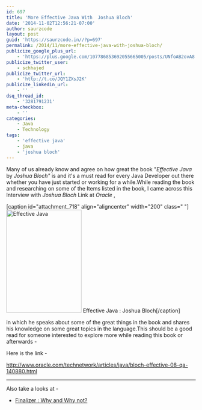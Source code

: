 ```yaml
---
id: 697
title: 'More Effective Java With  Joshua Bloch'
date: '2014-11-02T12:56:21-07:00'
author: saurzcode
layout: post
guid: 'https://saurzcode.in//?p=697'
permalink: /2014/11/more-effective-java-with-joshua-bloch/
publicize_google_plus_url:
    - 'https://plus.google.com/107786853692055665005/posts/UNfoAB2ovA8'
publicize_twitter_user:
    - schhajed
publicize_twitter_url:
    - 'http://t.co/JQY1ZXsJ2K'
publicize_linkedin_url:
    - ''
dsq_thread_id:
    - '3281791231'
meta-checkbox:
    - ''
categories:
    - Java
    - Technology
tags:
    - 'effective java'
    - java
    - 'joshua bloch'
---
```


Many of us already know and agree on how great the book "<em>Effective Java</em> by <em>Joshua Bloch"</em> is and it's a must read for every Java Developer out there whether you have just started or working for a while.While reading the book and researching on some of the Items listed in the book, I came across this Interview with <em>Joshua Bloch</em> Link at <em>Oracle</em> ,

[caption id="attachment_718" align="aligncenter" width="200" class=" "]<a class="vt-p" href="https://saurzcode.in//2014/08/how-to-configure-swagger-to-generate-restful-api-doc-for-your-spring-boot-web-application/"><img class="size-full wp-image-718" src="https://saurzcode.in//assets/uploads/2014/11/Java.jpg" alt="Effective Java" width="200" height="273" /></a> Effective Java : Joshua Bloch[/caption]

in which he speaks about some of the great things in the book and shares his knowledge on some great topics in the language.This should be a good read for someone interested to explore more while reading this book or afterwards -

Here is the link -

<a class="vt-p" title="More Effective Java With Google's Joshua Bloch" href="http://www.oracle.com/technetwork/articles/java/bloch-effective-08-qa-140880.html">http://www.oracle.com/technetwork/articles/java/bloch-effective-08-qa-140880.html</a>

<hr />

Also take a looks at -
<ul>
	<li><a class="vt-p" title="Java : What does finalize do and How?" href="https://saurzcode.in//2014/09/29/java-what-does-finalize-do-and-how/">Finalizer : Why and Why not?</a></li>
</ul>